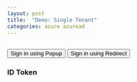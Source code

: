 ```yaml
---
layout: post
title:  "Demo: Single Tenant"
categories: azure azuread
---
```


<script src="{{ site.url }}/assets/js/msal.js"></script>

<!-- importing app scripts | load order is important -->
<script>

// Config object to be passed to Msal on creation
const msalConfig = {
  auth: {
    clientId: "060d181a-86b1-47f8-9fc5-2be256ecd1ca",
    authority: "https://login.microsoftonline.com/aefcb506-bdad-43a9-bc13-b45dd2839172",
    redirectUri: "{{ site.url }}/azure/azuread/Demo-Single-Tenant.html",
  },
  cache: {
    cacheLocation: "sessionStorage", // This configures where your cache will be stored
    storeAuthStateInCookie: false, // Set this to "true" if you are having issues on IE11 or Edge
    forceRefresh: false // Set this to "true" to skip a cached token and go to the server to get a new
  }
};

// Add here scopes for id token to be used at MS Identity Platform endpoints.
const loginRequest = {
  scopes: ["openid", "profile", "User.Read"],
};

</script>
<script type="text/javascript" src="{{ site.url }}/assets/js/singleTenant/ui.js"></script>  
<script type="text/javascript" src="{{ site.url }}/assets/js/singleTenant/auth.js"></script>
<script type="text/javascript" src="{{ site.url }}/assets/js/singleTenant/graph.js"></script>

<h2 id="WelcomeMessage"></h2>
<div>
  <button id="SignInPopup" onclick="signIn(this.id)">Sign in using Popup</button>
  <button id="SignInRedirect" onclick="signIn(this.id)">Sign in using Redirect</button>
  <button id="SignOut" onclick="signOut(this.id)" style="display:none">Sign out</button>
</div>


### ID Token
<pre><code id="IdToken"></code></pre>

<!-- ### Access Token
<pre><code id="AccessToken"></code></pre> -->
